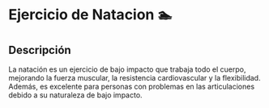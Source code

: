 # Ejercicio de Natacion :swimmer: 
## Descripción
La natación es un ejercicio de bajo impacto que trabaja todo el cuerpo, mejorando la fuerza muscular, la resistencia cardiovascular y la flexibilidad. Además, es excelente para personas con problemas en las articulaciones debido a su naturaleza de bajo impacto.
